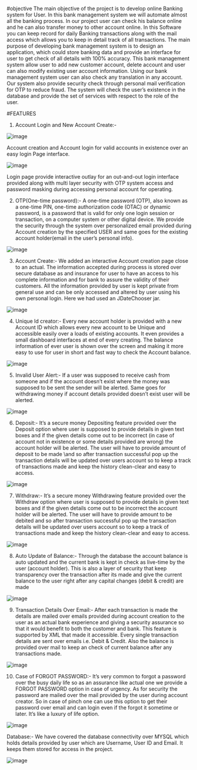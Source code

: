 #objective
The main objective of the project is to develop online Banking system for User. In this bank management system we will automate almost all the banking process. In our project user can check his balance online and he can also transfer money to other account online. In this Software you can keep record for daily Banking transactions along with the mail access which allows you to keep in detail track of all transactions. The main purpose of developing bank management system is to design an application, which could store banking data and provide an interface for user to get check of all details with 100% accuracy.
This bank management system allow user to add new customer account, delete account and user can also modify existing user account information. Using our bank management system user can also check any translation in any account. Our system also provide security check through personal mail verification for OTP  to reduce fraud. The system will check the user’s existence in the database and provide the set of services with respect to the role of the user.

#FEATURES

1. Account Login and New Account Create:-

![image](https://user-images.githubusercontent.com/86963278/235360842-05896c4c-2d15-4fd6-a34e-8ab013d14404.png)

Account creation and Account login for valid accounts in existence over an easy login Page interface.

![image](https://user-images.githubusercontent.com/86963278/235360925-3b74a691-5569-4fcb-89f3-b9556a1085e4.png)

Login page provide interactive outlay for an out-and-out login interface provided along with multi layer security with OTP system access and password masking during accessing personal account for operating.

2. OTP(One-time password):-
A one-time password (OTP), also known as a one-time PIN, one-time authorization code (OTAC) or dynamic password, is a password that is valid for only one login session or transaction, on a computer system or other digital device. We provide the security through the system over personalized email provided during Account creation by the specified USER and same goes for the existing account holder(email in the user’s personal info).

![image](https://user-images.githubusercontent.com/86963278/235360895-943d8a3e-9efa-4faf-9ff8-3b83f757b0db.png)

3. Account Create:- 
We added an interactive Account creation page close to an actual. The information accepted during process is stored over secure database as and insurance for user to have an access to his complete information and for bank to assure the validity of their customers. All the information provided by user is kept private from general use and can be only accessed and altered by user using his own personal login. Here we had used an JDateChooser jar.

![image](https://user-images.githubusercontent.com/86963278/235360939-8b5cefa9-c2b5-41e9-a5f1-ec96ec478b60.png)

4. Unique Id creator:-
Every new account holder is provided with a new Account ID which allows every new account to be Unique and accessible easily over a loads of existing accounts. It even provides a small dashboard interfaces at end of every creating. The balance information of ever user is shown over the screen and making it more easy to use for user in short and fast way to check the Account balance.

![image](https://user-images.githubusercontent.com/86963278/235361002-6259e402-995b-429c-b38e-6d7f9ebec823.png)

5. Invalid User Alert:-
If a user was supposed to receive cash from someone and if the account doesn’t exist where the money was supposed to be sent the sender will be alerted. Same goes for withdrawing money if account details provided doesn’t exist user will be alerted.

![image](https://user-images.githubusercontent.com/86963278/235360982-e9c2931c-6503-48ff-a698-db403d6cce9d.png)

6. Deposit:-
It’s a secure money Depositing feature provided over the Deposit option where user is supposed to provide details in given text boxes and if the given details come out to be incorrect (in case of account not in existence or some details provided are wrong) the account holder will be alerted. The user will have to  provide amount of deposit to be made \and so after transaction successful pop up the transaction details will be updated over users account so to keep a track of transactions made and keep the history clean-clear and easy to access.

![image](https://user-images.githubusercontent.com/86963278/235361058-df4dddb8-09d5-4b94-8c60-cfdd7c802992.png)

7. Withdraw:-
It’s a secure money Withdrawing feature provided over the Withdraw option where user is supposed to provide details in given text boxes and if the given details come out to be incorrect the account holder will be alerted. The user will have to  provide amount to be debited and so after transaction successful pop up the transaction details will be updated over users account so to keep a track of transactions made and keep the history clean-clear and easy to access.

![image](https://user-images.githubusercontent.com/86963278/235361091-777ee126-a108-4e40-b65f-62a7caf53188.png)

8. Auto Update of Balance:-
Through the database the account balance is auto updated and the current bank is kept in check as live-time by the user (account holder). This is also a layer of security that keep transparency over the transaction after its made and give the current balance to the user right after any capital changes (debit & credit) are made

![image](https://user-images.githubusercontent.com/86963278/235361114-a79ab958-c45c-4487-b10b-fe5bec202760.png)

9. Transaction Details Over Email:-
After each transaction is made the details are mailed over emails provided during account creation to the user as an actual bank experience and giving a security assurance so that it would benefit to both the customer and bank. This feature is supported by XML that made it accessible. Every single transaction details are sent over emails i.e. Debit & Credit. Also the balance is provided over mail to keep an check of current balance after any transactions made.

![image](https://user-images.githubusercontent.com/86963278/235361155-ee71e667-3cbd-4a39-8e19-66171f4d1681.png)

10. Case of  FORGOT PASSWORD:-
It’s very common to forgot a password over the busy daily life so as an assurance like actual one we provide a FORGOT PASSWORD option in case of urgency. As for security the password are mailed over the mail provided by the user during account creator. So in case of pinch one can use this option to get their password over email and can login even if the forgot it sometime or later. It’s like a luxury of life option.

![image](https://user-images.githubusercontent.com/86963278/235361194-9159b5f9-0e31-4893-a7bf-c7ca92384ba1.png)

Database:-
We have covered the database connectivity over MYSQL which holds details provided by user which are Username, User ID and Email. It keeps them stored for access in the project.

![image](https://user-images.githubusercontent.com/86963278/235361234-13a8f4f4-67c5-4cc7-884f-bfaf8265cf45.png)




